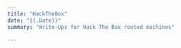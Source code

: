 ```yaml
---
title: "HackTheBox"
date: "{{.Date}}"
summary: "Write-Ups for Hack The Box rooted machines" 

---
```

